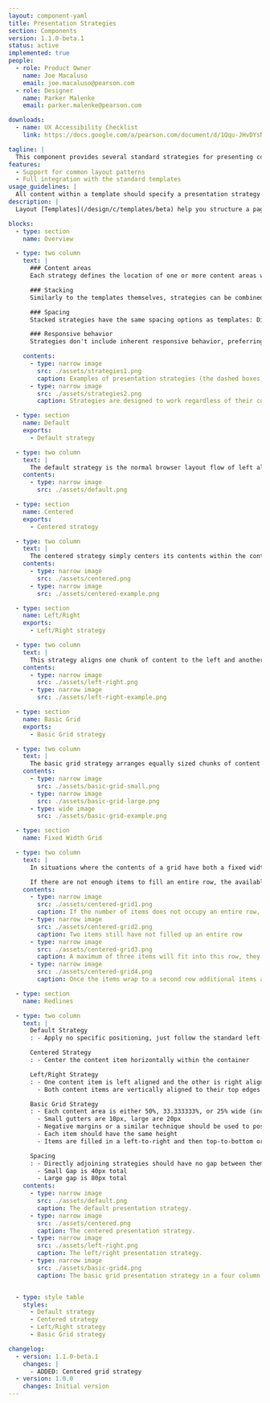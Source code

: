 ```yaml
---
layout: component-yaml
title: Presentation Strategies
section: Components
version: 1.1.0-beta.1
status: active
implemented: true
people:
  - role: Product Owner
    name: Joe Macaluso
    email: joe.macaluso@pearson.com
  - role: Designer
    name: Parker Malenke
    email: parker.malenke@pearson.com

downloads:
  - name: UX Accessibility Checklist
    link: https://docs.google.com/a/pearson.com/document/d/1Qqu-JHvDYsNAqUP3rFaNkqR0c2Si9g3ephR7qhZ12u4/edit?usp=sharing

tagline: |
  This component provides several standard strategies for presenting content within a layout template.
features:
  - Support for common layout patterns
  - Full integration with the standard templates
usage_guidelines: |
  All content within a template should specify a presentation strategy to use.
description: |
  Layout [Templates](/design/c/templates/beta) help you structure a page at a high level and chunk it into major layout areas. Presentation strategies operate at one level lower, helping to actually fill out those layout areas in a standard and rational way.

blocks:
  - type: section
    name: Overview

  - type: two column
    text: |
      ### Content areas
      Each strategy defines the location of one or more content areas which should each contain a single piece of content.

      ### Stacking
      Similarly to the templates themselves, strategies can be combined into stacks within a given template area.

      ### Spacing
      Stacked strategies have the same spacing options as templates: Directly Adjoining, Small Gap, and Large Gap.

      ### Responsive behavior
      Strategies don't include inherent responsive behavior, preferring instead to leave that up to their containing templates. More advanced designs may change between various strategies at the [standard breakpoints](/design/c/breakpoints), however.

    contents:
      - type: narrow image
        src: ./assets/strategies1.png
        caption: Examples of presentation strategies (the dashed boxes) being stacked in a single column template (green box). The content areas are denoted as pink boxes.
      - type: narrow image
        src: ./assets/strategies2.png
        caption: Strategies are designed to work regardless of their container size, as seen in this two column example.

  - type: section
    name: Default
    exports:
      - Default strategy

  - type: two column
    text: |
      The default strategy is the normal browser layout flow of left aligning content.
    contents:
      - type: narrow image
        src: ./assets/default.png

  - type: section
    name: Centered
    exports:
      - Centered strategy

  - type: two column
    text: |
      The centered strategy simply centers its contents within the containing area.
    contents:
      - type: narrow image
        src: ./assets/centered.png
      - type: narrow image
        src: ./assets/centered-example.png

  - type: section
    name: Left/Right
    exports:
      - Left/Right strategy

  - type: two column
    text: |
      This strategy aligns one chunk of content to the left and another chunk to the right.
    contents:
      - type: narrow image
        src: ./assets/left-right.png
      - type: narrow image
        src: ./assets/left-right-example.png

  - type: section
    name: Basic Grid
    exports:
      - Basic Grid strategy

  - type: two column
    text: |
      The basic grid strategy arranges equally sized chunks of content into two, three, or four rows. Each chunk should maintain the same height. The gutter size is configurable to be either small (10px) or large (20px). Chunks fill the content area in a left-to-right, top-to-bottom pattern.
    contents:
      - type: narrow image
        src: ./assets/basic-grid-small.png
      - type: narrow image
        src: ./assets/basic-grid-large.png
      - type: wide image
        src: ./assets/basic-grid-example.png

  - type: section
    name: Fixed Width Grid

  - type: two column
    text: |
      In situations where the contents of a grid have both a fixed width and height, the fixed width grid arranges items with a standard gutter and will automatically break them into the appropriate number of columns.

      If there are not enough items to fill an entire row, the available items may be centered in the remaining space.
    contents:
      - type: narrow image
        src: ./assets/centered-grid1.png
        caption: If the number of items does not occupy an entire row, they are centered in the container
      - type: narrow image
        src: ./assets/centered-grid2.png
        caption: Two items still have not filled up an entire row
      - type: narrow image
        src: ./assets/centered-grid3.png
        caption: A maximum of three items will fit into this row, they are still centered within the container however
      - type: narrow image
        src: ./assets/centered-grid4.png
        caption: Once the items wrap to a second row additional items are positioned to the left first

  - type: section
    name: Redlines

  - type: two column
    text: |
      Default Strategy
      : - Apply no specific positioning, just follow the standard left-aligned browser flow

      Centered Strategy
      : - Center the content item horizontally within the container

      Left/Right Strategy
      : - One content item is left aligned and the other is right aligned
        - Both content items are vertically aligned to their top edges

      Basic Grid Strategy
      : - Each content area is either 50%, 33.333333%, or 25% wide (including a gutter's width)
        - Small gutters are 10px, large are 20px
        - Negative margins or a similar technique should be used to position the left and right edges of the content areas directly against the edge of the container
        - Each item should have the same height
        - Items are filled in a left-to-right and then top-to-bottom order

      Spacing
      : - Directly adjoining strategies should have no gap between them
        - Small Gap is 40px total
        - Large gap is 80px total
    contents:
      - type: narrow image
        src: ./assets/default.png
        caption: The default presentation strategy.
      - type: narrow image
        src: ./assets/centered.png
        caption: The centered presentation strategy.
      - type: narrow image
        src: ./assets/left-right.png
        caption: The left/right presentation strategy.
      - type: narrow image
        src: ./assets/basic-grid4.png
        caption: The basic grid presentation strategy in a four column mode with small gutters.


  - type: style table
    styles:
      - Default strategy
      - Centered strategy
      - Left/Right strategy
      - Basic Grid strategy

changelog:
  - version: 1.1.0-beta.1
    changes: |
      - ADDED: Centered grid strategy
  - version: 1.0.0
    changes: Initial version
---
```


